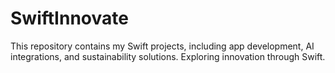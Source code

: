 # SwiftInnovate
 This repository contains my Swift projects, including app development, AI integrations, and sustainability solutions. Exploring innovation through Swift.
